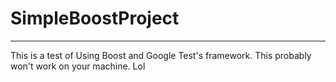 SimpleBoostProject
==================




---

This is a test of Using Boost and Google Test's framework. This probably won't work on your machine. Lol

